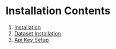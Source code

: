 # Installation Contents

1. [Installation](installation.md)
2. [Dataset Installation](dataset.md)
3. [Api Key Setup](key.md)